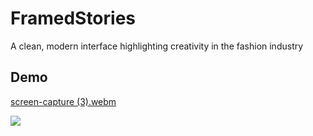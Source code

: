 # FramedStories


A clean, modern interface highlighting creativity in the fashion industry

 ## Demo
 [screen-capture (3).webm](https://github.com/user-attachments/assets/ab4b1d2a-1007-4cef-9da5-eaf4c4604e60)

![](https://media.licdn.com/dms/image/v2/D5622AQHN9Vfh8eIC0Q/feedshare-shrink_2048_1536/feedshare-shrink_2048_1536/0/1732802804706?e=1735776000&v=beta&t=Ug0XfpRvZNf6MF0HwjjsojyPXByRlQgix-_8rW8qPLM)
